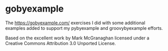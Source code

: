 # gobyexample

The https://gobyexample.com/ exercises I did with some additional examples added to support my pybyexample and groovybyexample efforts.

Based on the excellent work by Mark McGranaghan licensed under a Creative Commons Attribution 3.0 Unported License.

